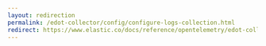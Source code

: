 ```yaml
---
layout: redirection
permalink: /edot-collector/config/configure-logs-collection.html
redirect: https://www.elastic.co/docs/reference/opentelemetry/edot-collector/config/configure-logs-collection.html
---
```

